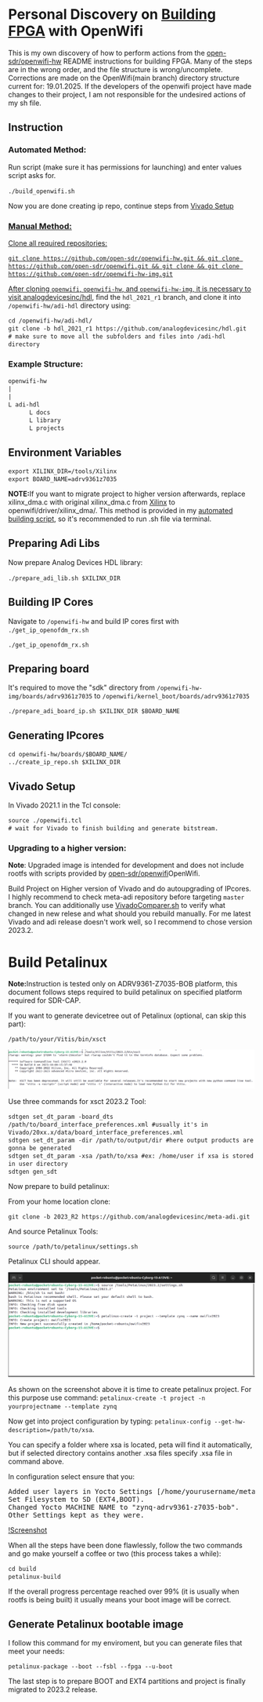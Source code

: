 <h1>Personal Discovery on <a href="https://github.com/open-sdr/openwifi-hw/?tab=readme-ov-file#build-fpga">Building FPGA</a> with OpenWifi</h1>

<p>This is my own discovery of how to perform actions from the <a href="https://github.com/open-sdr/openwifi-hw">open-sdr/openwifi-hw</a> README instructions for building FPGA. Many of the steps are in the wrong order, and the file structure is wrong/uncomplete. Corrections are made on the OpenWifi(main branch) directory structure current for: 19.01.2025. If the developers of the openwifi project have made changes to their project, I am not responsible for the undesired actions of my sh file.</p>
<h2>Instruction</h2>
<h3>Automated Method:</h3>
<p>Run script (make sure it has permissions for launching) and enter values script asks for.</p>
<p><code>./build_openwifi.sh</code></p>
<p>Now you are done creating ip repo, continue steps from <a href="https://github.com/csshark/sdr-cap/blob/main/CORRECT%20readme%20from%20openwifi.md#vivado-setup">Vivado Setup</p>
<h3>Manual Method:</h3>
<p>Clone all required repositories:</p>
<pre><code>git clone https://github.com/open-sdr/openwifi-hw.git && git clone https://github.com/open-sdr/openwifi.git && git clone && git clone https://github.com/open-sdr/openwifi-hw-img.git</code></pre>

<p>After cloning <code>openwifi</code>, <code>openwifi-hw</code>, and <code>openwifi-hw-img</code>, it is necessary to visit <a href="https://github.com/analogdevicesinc/hdl/tree/f61d9707eb0a62533efd6facab59ab2444da94c9">analogdevicesinc/hdl</a>, find the <code>hdl_2021_r1</code> branch, and clone it into <code>/openwifi-hw/adi-hdl</code> directory using:</p>

<pre><code>cd /openwifi-hw/adi-hdl/
git clone -b hdl_2021_r1 https://github.com/analogdevicesinc/hdl.git
# make sure to move all the subfolders and files into /adi-hdl directory  
</pre></code>

<h3>Example Structure:</h3>
<pre><code>openwifi-hw</code>
<code>|</code>
<code>|</code>
<code>L adi-hdl</code>
<code>      L docs</code>
<code>      L library</code>
<code>      L projects</code></pre>
  
<h2>Environment Variables</h2>

<pre><code>export XILINX_DIR=/tools/Xilinx
export BOARD_NAME=adrv9361z7035
</code></pre>

<b>NOTE:</b>If you want to migrate project to higher version afterwards, replace xilinx_dma.c with original xilinx_dma.c from <a href="https://github.com/Xilinx/linux-xlnx/tree/xlnx_rebase_v6.1_LTS/drivers/dma/xilinx">Xilinx</a> to openwifi/driver/xilinx_dma/. This method is provided in my <a href="https://github.com/csshark/sdr-cap/blob/main/build_openwifi.sh">automated building script</a>, so it's recommended to run .sh file via terminal.

<h2>Preparing Adi Libs</h2>

<p>Now prepare Analog Devices HDL library:</p>
<code>./prepare_adi_lib.sh $XILINX_DIR</code>

<h2>Building IP Cores</h2>

<p>Navigate to <code>/openwifi-hw</code> and build IP cores first with <code>./get_ip_openofdm_rx.sh</code>

<pre><code>./get_ip_openofdm_rx.sh</code></pre>
<h2>Preparing board</h2>

<p>It's required to move the "sdk" directory from <code>/openwifi-hw-img/boards/adrv9361z7035</code> to <code>/openwifi/kernel_boot/boards/adrv9361z7035</code></p>
<pre><code>./prepare_adi_board_ip.sh $XILINX_DIR $BOARD_NAME</code></pre>

<h2>Generating IPcores</h2>

<pre><code>cd openwifi-hw/boards/$BOARD_NAME/
../create_ip_repo.sh $XILINX_DIR
</code></pre>

<h2>Vivado Setup</h2>

<p>In Vivado 2021.1 in the Tcl console:</p>

<pre><code>source ./openwifi.tcl
# wait for Vivado to finish building and generate bitstream.
</code></pre>

<h3>Upgrading to a higher version:</h3>
<b>Note</b>: Upgraded image is intended for development and does not include rootfs with scripts provided by <a href="https://github.com/open-sdr/openwifi-hw">open-sdr/openwifi</a>OpenWifi.
<p>Build Project on Higher version of Vivado and do autoupgrading of IPcores. I highly recommend to check meta-adi repository before targeting <code>master</code> branch. You can additionally use <a href="https://github.com/csshark/sdr-cap/blob/main/VivadoComparer.sh">VivadoComparer.sh</a> to verify what changed in new relese and what should you rebuild manually. For me latest Vivado and adi release doesn't work well, so I recommend to chose version 2023.2.</p>

<h1>Build Petalinux</h1>
<p><b>Note:</b>Instruction is tested only on ADRV9361-Z7035-BOB platform, this document follows steps required to build petalinux on specified platform required for SDR-CAP.</p>
<p>If you want to generate devicetree out of Petalinux (optional, can skip this part):</p>
<pre><code>/path/to/your/Vitis/bin/xsct</code></pre>

![Screenshot](Screenshots/gen_dts.png)

<p>Use three commands for xsct 2023.2 Tool:</p>
<pre><code>sdtgen set_dt_param -board_dts /path/to/board_interface_preferences.xml #usually it's in Vivado/20xx.x/data/board_interface_preferences.xml
sdtgen set_dt_param -dir /path/to/output/dir #here output products are gonna be generated
sdtgen set_dt_param -xsa /path/to/xsa #ex: /home/user if xsa is stored in user directory
sdtgen gen_sdt
</code></pre>

<p>Now prepare to build petalinux:</p>
<p>From your home location clone:</p>
<pre><code>git clone -b 2023_R2 https://github.com/analogdevicesinc/meta-adi.git</code></pre>
<p>And source Petalinux Tools:</p>
<pre><code>source /path/to/petalinux/settings.sh</code></pre>

<p>Petalinux CLI should appear.</p>

![Screenshot](Screenshots/peta1.png)

<p>As shown on the screenshot above it is time to create petalinux project. For this purpose use command: <code>petalinux-create -t project -n yourprojectname --template zynq
</code></p>
<p>Now get into project configuration by typing: <code>petalinux-config --get-hw-description=/path/to/xsa</code>.</p>You can specify a folder where xsa is located, peta will find it automatically, but if selected directory contains another .xsa files specify .xsa file in command above.

<p>In configuration select ensure that you:</p>
<pre>
Added user layers in Yocto Settings [/home/yourusername/meta-adi/meta-adi-xilinx].
Set Filesystem to SD (EXT4,BOOT).
Changed Yocto MACHINE NAME to "zynq-adrv9361-z7035-bob".
Other Settings kept as they were.
</pre>

[!Screenshot](Screenshots/peta_cfg_done.png)

When all the steps have been done flawlessly, follow the two commands and go make yourself a coffee or two (this process takes a while):
<pre><code>cd build
petalinux-build
</code></pre>

<p>If the overall progress percentage reached over 99% (it is usually when rootfs is being built) it usually means your boot image will be correct.</p>
<h2>Generate Petalinux bootable image</h2>
<p>I follow this command for my enviroment, but you can generate files that meet your needs:</p>
<pre><code>petalinux-package --boot --fsbl --fpga --u-boot</code></pre>

<p>The last step is to prepare BOOT and EXT4 partitions and project is finally migrated to 2023.2 release.</p>
